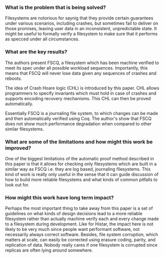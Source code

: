 ### What is the problem that is being solved?

Filesystems are notorious for saynig that they provide certain guarantees under various scenarios, including crashes, but sometimes fail to deliver on those promises, leaving user data in an inconsistent, unpredictable state. It might be useful to formally verify a filesystem to make sure that it performs as specced under all circumstances.

### What are the key results?

The authors present FSCQ, a filesystem which has been machine verified to meet its spec under all possible workload sequences. Importantly, this means that FSCQ will never lose data given any sequences of crashes and reboots. 

The idea of Crash Hoare logic (CHL) is introduced by this paper. CHL allows programmers to specify invariants which must hold in case of crashes and supports encoding recovery mechanisms. This CHL can then be proved automatically.

Essentially FSCQ is a journaling file system, to which changes can be made and then automatically verified using Coq. The author's show that FSCQ does not show much performance degradation when compared to other similar filesystems.

### What are some of the limitations and how might this work be improved?

One of the biggest limitations of the automatic proof method described in this paper is that it allows for checking only filesystems which are built in a similar way as FSCQ i.e. they are log based, journaling filesystems. This kind of work is really only useful in the sense that it can guide discussion of how to build more reliable filesystems and what kinds of common pitfalls to look out for.

### How might this work have long term impact?

Perhaps the most important thing to take away from this paper is a set of guidelines on what kinds of design decisions lead to a more reliable filesystem rather than actually machine verify each and every change made to a filesystem during development. Like for Histar, the impact here is not likely to be very much since people want performant software, not necessarily always correct software. Besides, file system corruption, which matters at scale, can easily be corrected using erasure coding, parity, and replication of data. Nobody really cares if one filesystem is corrupted since replicas are often lying around somewhere.
